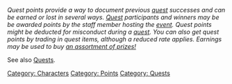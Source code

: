 *Quest points provide a way to document previous
[quest](Quests "wikilink") successes and can be earned or lost in
several ways. [Quest](Quests "wikilink") participants and winners may be
be awarded points by the staff member hosting the
[event](:Category:_Events "wikilink"). Quest points might be deducted
for misconduct during a [quest](Quests "wikilink"). You can also get
quest points by trading in quest items, although a reduced rate applies.
Earnings may be used to buy [an assortment of
prizes!](Quest_Point_Catalog "wikilink")*

See also [Quests](Quests "wikilink").

[Category: Characters](Category:_Characters "wikilink") [Category:
Points](Category:_Points "wikilink") [Category:
Quests](Category:_Quests "wikilink")
